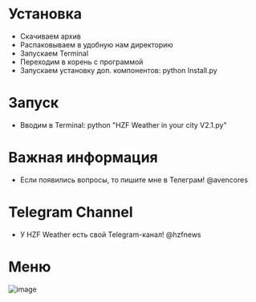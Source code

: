 # Установка
* Скачиваем архив
* Распаковываем в удобную нам директорию
* Запускаем Terminal
* Переходим в корень с программой
* Запускаем установку доп. компонентов: python Install.py

# Запуск
* Вводим в Terminal: python "HZF Weather in your city V2.1.py"

# Важная информация
* Если появились вопросы, то пишите мне в Телеграм! @avencores

# Telegram Channel
* У HZF Weather есть свой Telegram-канал! @hzfnews

# Меню
![image](https://user-images.githubusercontent.com/64781822/123987231-b00c8400-d9cf-11eb-9be5-67c787d61e4c.png)
